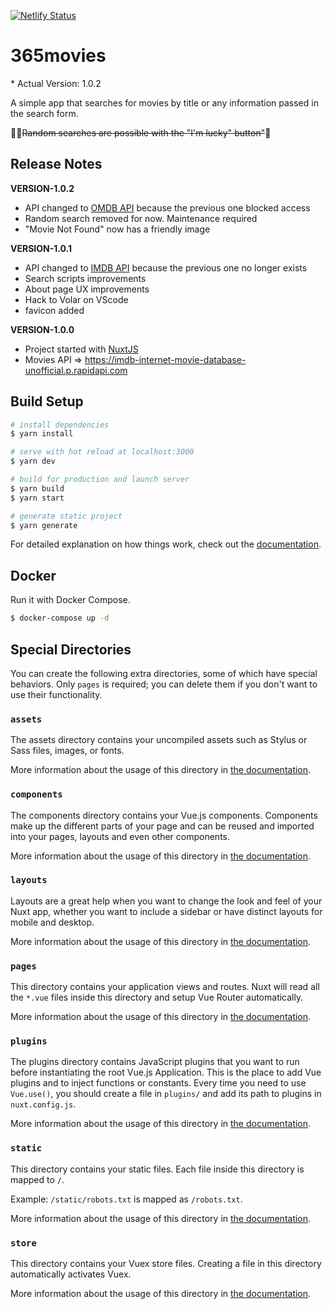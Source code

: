 [![Netlify Status](https://api.netlify.com/api/v1/badges/580215fe-180b-48ac-ac58-3a410d8488b6/deploy-status)](https://app.netlify.com/sites/365movies/deploys)

# 365movies

\* Actual Version: 1.0.2

A simple app that searches for movies by title or any information passed in the search form.

👷🚧~~Random searches are possible with the "I'm lucky" button"~~🚧

## Release Notes

**VERSION-1.0.2**

- API changed to [OMDB API](https://www.omdbapi.com) because the previous one blocked access
- Random search removed for now. Maintenance required
- "Movie Not Found" now has a friendly image

**VERSION-1.0.1**

- API changed to [IMDB API](https://imdb-api.com) because the previous one no longer exists
- Search scripts improvements
- About page UX improvements
- Hack to Volar on VScode
- favicon added

**VERSION-1.0.0**

- Project started with [NuxtJS](https://nuxtjs.org)
- Movies API => https://imdb-internet-movie-database-unofficial.p.rapidapi.com

## Build Setup

```bash
# install dependencies
$ yarn install

# serve with hot reload at localhost:3000
$ yarn dev

# build for production and launch server
$ yarn build
$ yarn start

# generate static project
$ yarn generate
```

For detailed explanation on how things work, check out the [documentation](https://nuxtjs.org).

## Docker

Run it with Docker Compose.

```sh
$ docker-compose up -d
```

## Special Directories

You can create the following extra directories, some of which have special behaviors. Only `pages` is required; you can delete them if you don't want to use their functionality.

### `assets`

The assets directory contains your uncompiled assets such as Stylus or Sass files, images, or fonts.

More information about the usage of this directory in [the documentation](https://nuxtjs.org/docs/2.x/directory-structure/assets).

### `components`

The components directory contains your Vue.js components. Components make up the different parts of your page and can be reused and imported into your pages, layouts and even other components.

More information about the usage of this directory in [the documentation](https://nuxtjs.org/docs/2.x/directory-structure/components).

### `layouts`

Layouts are a great help when you want to change the look and feel of your Nuxt app, whether you want to include a sidebar or have distinct layouts for mobile and desktop.

More information about the usage of this directory in [the documentation](https://nuxtjs.org/docs/2.x/directory-structure/layouts).

### `pages`

This directory contains your application views and routes. Nuxt will read all the `*.vue` files inside this directory and setup Vue Router automatically.

More information about the usage of this directory in [the documentation](https://nuxtjs.org/docs/2.x/get-started/routing).

### `plugins`

The plugins directory contains JavaScript plugins that you want to run before instantiating the root Vue.js Application. This is the place to add Vue plugins and to inject functions or constants. Every time you need to use `Vue.use()`, you should create a file in `plugins/` and add its path to plugins in `nuxt.config.js`.

More information about the usage of this directory in [the documentation](https://nuxtjs.org/docs/2.x/directory-structure/plugins).

### `static`

This directory contains your static files. Each file inside this directory is mapped to `/`.

Example: `/static/robots.txt` is mapped as `/robots.txt`.

More information about the usage of this directory in [the documentation](https://nuxtjs.org/docs/2.x/directory-structure/static).

### `store`

This directory contains your Vuex store files. Creating a file in this directory automatically activates Vuex.

More information about the usage of this directory in [the documentation](https://nuxtjs.org/docs/2.x/directory-structure/store).
